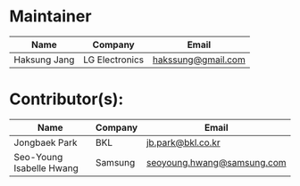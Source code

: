 # Maintainer

| Name | Company | Email |
|--|--|--|
| Haksung Jang | LG Electronics | hakssung@gmail.com |


# Contributor(s):

| Name | Company | Email |
|--|--|--|
| Jongbaek Park | BKL | jb.park@bkl.co.kr |
| Seo-Young Isabelle Hwang | Samsung | seoyoung.hwang@samsung.com |


